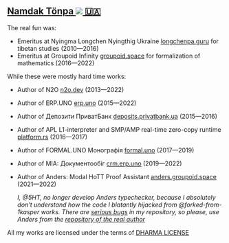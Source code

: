 <h2 style="white-space: nowrap;"><a itemprop="sameAs" content="https://orcid.org/0000-0001-7127-8796" href="https://orcid.org/0000-0001-7127-8796" target="orcid.widget" rel="me noopener noreferrer" style="vertical-align:top;white-space: nowrap;">Namdak Tönpa <img src="https://orcid.org/sites/default/files/images/orcid_16x16.png"> 🇺🇦</a></h2>

The real fun was:

* Emeritus at Nyingma Longchen Nyingthig Ukraine <a href="https://longchenpa.guru">longchenpa.guru</a> for tibetan studies (2010—2016)
* Emeritus at Groupoid Infinity <a href="https://groupoid.space">groupoid.space</a> for formalization of mathematics (2016—2022)

While these were mostly hard time works:

* Author of N2O <a href="https://n2o.dev">n2o.dev</a> (2013—2022)
* Author of ERP.UNO <a href="https://erp.uno">erp.uno</a> (2015—2022)
* Author of Депозити ПриватБанк <a href="https://deposits.privatbank.ua/static/doc/index.htm">deposits.privatbank.ua</a> (2015—2016)
* Author of APL L1-interpreter and SMP/AMP real-time zero-copy runtime <a href="https://github.com/o83/n2o">platform.rs</a> (2016—2017)
* Author of FORMAL.UNO Монографія <a href="https://formal.uno">formal.uno</a> (2017—2019)
* Author of МІА: Документообіг <a href="https://crm.erp.uno">crm.erp.uno</a> (2019—2022)
* Author of Anders: Modal HoTT Proof Assistant <a href="https://anders.groupoid.space">anders.groupoid.space</a> (2021—2022)

  _I, @5HT, no longer develop Anders typechecker, because I absolutely don't understand how the code I blatantly hijacked from @forked-from-1kasper works. There are [serious bugs](https://archive.fo/S7TjD) in my repository, so please, use Anders from the [repository of the real author](https://github.com/forked-from-1kasper/anders/)_

All my works are licensed under the terms of <a href="https://5ht.co/license/">DHARMA LICENSE</a>
